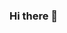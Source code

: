### Hi there 👋

<!--
**Demon-spirit/Demon-spirit** is a ✨ _special_ ✨ repository because its `README.md` (this file) appears on your GitHub profile.

Here are some ideas to get you started:

- 🔭 I’m currently working on China,
- 🌱 I’m currently learning python and C,
- 👯 I’m looking to collaborate on better learning of programming language.
- 💬 Ask me about ...
- 📫 How to reach me: ...
- 😄 Pronouns: ...
- ⚡ Fun fact: ...
-->
